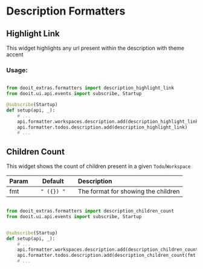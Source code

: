 # Description Formatters

## Highlight Link

This widget highlights any url present within the description with theme accent

### Usage:

```python

from dooit_extras.formatters import description_highlight_link
from dooit.ui.api.events import subscribe, Startup

@subscribe(Startup)
def setup(api, _):
    # ...
    api.formatter.workspaces.description.add(description_highlight_link)
    api.formatter.todos.description.add(description_highlight_link)
    # ...
```


## Children Count

This widget shows the count of children present in a given `Todo`/`Workspace`

| Param|<div style="width: 100px">Default</div> |Description|
| ------------- | :----------------:  | :----------------------------------------------------------------------------------------|
| fmt           |  `" ({}) "`         | The format for showing the children                                                      |

```python

from dooit_extras.formatters import description_children_count
from dooit.ui.api.events import subscribe, Startup


@subscribe(Startup)
def setup(api, _):
    # ...
    api.formatter.workspaces.description.add(description_children_count(fmt = "..."))
    api.formatter.todos.description.add(description_children_count(fmt = "..."))
    # ...
```
